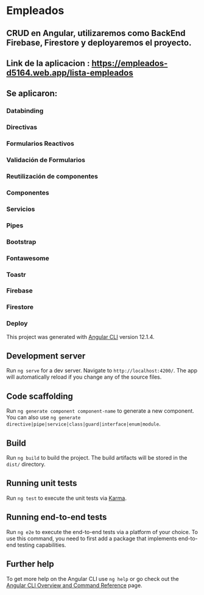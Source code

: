 # Empleados

## CRUD en Angular, utilizaremos como BackEnd Firebase, Firestore y deployaremos el proyecto.
## Link de la aplicacion : https://empleados-d5164.web.app/lista-empleados

## Se aplicaron:
   ### Databinding
   ### Directivas
   ### Formularios Reactivos
   ### Validación de Formularios
   ### Reutilización de componentes
   ### Componentes
   ### Servicios
   ### Pipes
   ###  Bootstrap
   ### Fontawesome
   ### Toastr
   ### Firebase
   ### Firestore
   ### Deploy
   

This project was generated with [Angular CLI](https://github.com/angular/angular-cli) version 12.1.4.

## Development server

Run `ng serve` for a dev server. Navigate to `http://localhost:4200/`. The app will automatically reload if you change any of the source files.

## Code scaffolding

Run `ng generate component component-name` to generate a new component. You can also use `ng generate directive|pipe|service|class|guard|interface|enum|module`.

## Build

Run `ng build` to build the project. The build artifacts will be stored in the `dist/` directory.

## Running unit tests

Run `ng test` to execute the unit tests via [Karma](https://karma-runner.github.io).

## Running end-to-end tests

Run `ng e2e` to execute the end-to-end tests via a platform of your choice. To use this command, you need to first add a package that implements end-to-end testing capabilities.

## Further help

To get more help on the Angular CLI use `ng help` or go check out the [Angular CLI Overview and Command Reference](https://angular.io/cli) page.
